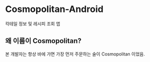 # Cosmopolitan-Android
칵테일 정보 및 레시피 조회 앱

## 왜 이름이 Cosmopolitan?
본 개발자는 항상 바에 가면 가장 먼저 주문하는 술이 Cosmopolitan 이었음.
